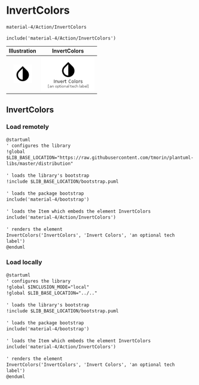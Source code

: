 # InvertColors


```text
material-4/Action/InvertColors
```

```text
include('material-4/Action/InvertColors')
```



| Illustration | InvertColors |
| :---: | :---: |
| ![illustration for Illustration](../../material-4/Action/InvertColors.png) | ![illustration for InvertColors](../../material-4/Action/InvertColors.Local.png) |




## InvertColors

### Load remotely
```plantuml
@startuml
' configures the library
!global $LIB_BASE_LOCATION="https://raw.githubusercontent.com/tmorin/plantuml-libs/master/distribution"

' loads the library's bootstrap
!include $LIB_BASE_LOCATION/bootstrap.puml

' loads the package bootstrap
include('material-4/bootstrap')

' loads the Item which embeds the element InvertColors
include('material-4/Action/InvertColors')

' renders the element
InvertColors('InvertColors', 'Invert Colors', 'an optional tech label')
@enduml
```

### Load locally
```plantuml
@startuml
' configures the library
!global $INCLUSION_MODE="local"
!global $LIB_BASE_LOCATION="../.."

' loads the library's bootstrap
!include $LIB_BASE_LOCATION/bootstrap.puml

' loads the package bootstrap
include('material-4/bootstrap')

' loads the Item which embeds the element InvertColors
include('material-4/Action/InvertColors')

' renders the element
InvertColors('InvertColors', 'Invert Colors', 'an optional tech label')
@enduml
```

